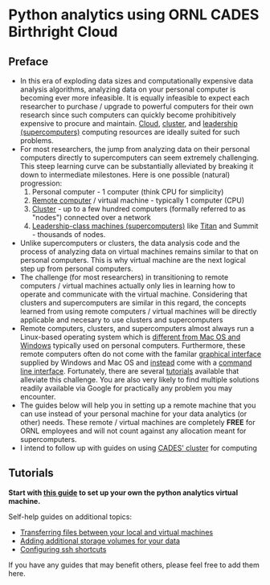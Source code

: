 # Python analytics using ORNL CADES Birthright Cloud

## Preface
-   In this era of exploding data sizes and computationally expensive data analysis algorithms, analyzing data on your personal computer is becoming ever more infeasible. It is equally infeasible to expect each researcher to purchase / upgrade to powerful computers for their own research since such computers can quickly become prohibitively expensive to procure and maintain. [Cloud](http://support.cades.ornl.gov/index.php/birthright-cloud/), [cluster](http://support.cades.ornl.gov/index.php/shpc-condos/), and [leadership (supercomputers)](https://www.olcf.ornl.gov/computing-resources/) computing resources are ideally suited for such problems.
- For most researchers, the jump from analyzing data on their personal computers directly to supercomputers can seem extremely  challenging. This steep learning curve can be substantially alleviated by breaking it down to intermediate milestones. Here is one possible (natural) progression: 
  1. Personal computer - 1 computer (think CPU for simplicity)
  2. [Remote computer](http://www.linfo.org/remote_machine.html) / virtual machine - typically 1 computer (CPU)
  3. [Cluster](https://en.wikipedia.org/wiki/Computer_cluster) - up to a few hundred computers (formally referred to as "nodes") connected over a network
  4. [Leadership-class machines (supercomputers)](https://en.wikipedia.org/wiki/Supercomputer) like [Titan](https://www.olcf.ornl.gov/computing-resources/titan-cray-xk7/) and Summit - thousands of nodes.
- Unlike supercomputers or clusters, the data analysis code and the process of analyzing data on virtual machines remains similar to that on personal computers. This is why virtual machine are the next logical step up from personal computers.
- The challenge (for most researchers) in transitioning to remote computers / virtual machines actually only lies in learning how to operate and communicate with the virtual machine. Considering that clusters and supercomputers are similar in this regard, the concepts learned from using remote computers / virtual machines will be directly applicable and necesary to use clusters and supercomputers
- Remote computers, clusters, and supercomputers almost always run a Linux-based operating system which is [different from Mac OS and Windows](https://shiftwebsolutions.com/the-differences-between-mac-windows-and-linux/) typically used on personal computers. Furthermore, these remote computers often do not come with the familar [graphical interface](https://www.britannica.com/technology/graphical-user-interface) supplied by Windows and Mac OS and [instead](https://www.computerhope.com/issues/ch000619.htm) come with a [command line interface](https://en.wikipedia.org/wiki/Command-line_interface). Fortunately, there are several [tutorials](https://www.udacity.com/course/linux-command-line-basics--ud595) available that alleviate this challenge. You are also very likely to find multiple solutions readily available via Google for practically any problem you may encounter. 
- The guides below will help you in setting up a remote machine that you can use instead of your personal machine for your data analytics (or other) needs. These remote / virtual machines are completely **FREE** for ORNL employees and will not count against any allocation meant for supercomputers. 
- I intend to follow up with guides on using [CADES' cluster](http://support.cades.ornl.gov/index.php/shpc-condos/) for computing 

## Tutorials

**Start with [this guide](python_analytics_server.md) to set up your own the python analytics virtual machine.**

Self-help guides on additional topics:
* [Transferring files between your local and virtual machines](sftp.md)
* [Adding additional storage volumes for your data](mount_drive.md)
* [Configuring ssh shortcuts](ssh_alias.md)

If you have any guides that may benefit others, please feel free to add them here.
